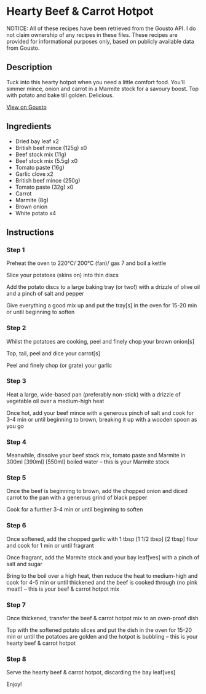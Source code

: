 # Hearty Beef & Carrot Hotpot

NOTICE: All of these recipes have been retrieved from the Gousto API. I do not claim ownership of any recipes in these files. These recipes are provided for informational purposes only, based on publicly available data from Gousto.

## Description

Tuck into this hearty hotpot when you need a little comfort food. You’ll simmer mince, onion and carrot in a Marmite stock for a savoury boost. Top with potato and bake till golden. Delicious.

[View on Gousto](https://www.gousto.co.uk/recipes/cookbook/hearty-beef-carrot-hotpot)

## Ingredients

- Dried bay leaf x2
- British beef mince (125g) x0
- Beef stock mix (11g)
- Beef stock mix (5.5g) x0
- Tomato paste (16g)
- Garlic clove x2
- British beef mince (250g)
- Tomato paste (32g) x0
- Carrot
- Marmite (8g)
- Brown onion
- White potato x4

## Instructions


### Step 1

Preheat the oven to 220°C/ 200°C (fan)/ gas 7 and boil a kettle

Slice your potatoes (skins on) into thin discs

Add the potato discs to a large baking tray (or two!) with a drizzle of olive oil and a pinch of salt and pepper

Give everything a good mix up and put the tray[s] in the oven for 15-20 min or until beginning to soften


### Step 2

Whilst the potatoes are cooking, peel and finely chop your brown onion[s]

Top, tail, peel and dice your carrot[s]

Peel and finely chop (or grate) your garlic


### Step 3

Heat a large, wide-based pan (preferably non-stick) with a drizzle of vegetable oil over a medium-high heat

Once hot, add your beef mince with a generous pinch of salt and cook for 3-4 min or until beginning to brown, breaking it up with a wooden spoon as you go


### Step 4

Meanwhile, dissolve your beef stock mix, tomato paste and Marmite in 300ml <span class="text-purple">[390ml]</span> <span class="text-danger">[550ml]</span> boiled water – this is your Marmite stock


### Step 5

Once the beef is beginning to brown, add the chopped onion and diced carrot to the pan with a generous grind of black pepper

Cook for a further 3-4 min or until beginning to soften


### Step 6

Once softened, add the chopped garlic with 1 tbsp <span class="text-purple">[1 1/2 tbsp]</span> <span class="text-danger">[2 tbsp]</span> flour and cook for 1 min or until fragrant

Once fragrant, add the Marmite stock and your bay leaf[ves] with a pinch of salt and sugar

Bring to the boil over a high heat, then reduce the heat to medium-high and cook for 4-5 min or until thickened and the beef is cooked through (no pink meat!) – this is your beef & carrot hotpot mix


### Step 7

Once thickened, transfer the beef & carrot hotpot mix to an oven-proof dish

Top with the softened potato slices and put the dish in the oven for 15-20 min or until the potatoes are golden and the hotpot is bubbling – this is your hearty beef & carrot hotpot

### Step 8

Serve the hearty beef & carrot hotpot, discarding the bay leaf[ves]

Enjoy!

